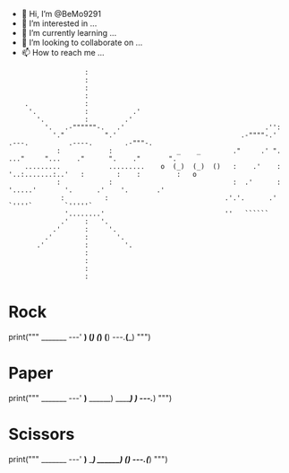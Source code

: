 - 👋 Hi, I’m @BeMo9291
- 👀 I’m interested in ...
- 🌱 I’m currently learning ...
- 💞️ I’m looking to collaborate on ...
- 📫 How to reach me ...


<!---
BeMo9291/BeMo9291 is a ✨ special ✨ repository because its `README.md` (this file) appears on your GitHub profile.
You can click the Preview link to take a look at your changes.
--->




                       :
                       :
                       :
                       :
        .              :
         '.            :           .'
           '.          :         .'
             '.   .-""""""-.   .'                                   .'':
               '."          ".'                               .-""""-.'         .---.          .----.        .-"""-.
                :            :                _    _        ."     .' ".    ..."     "...    ."      ".    ."       ".
        .........            .........    o  (_)  (_)  ()   :    .'    :   '..:.......:..'   :        :    :         :   o
                :            :                              :  .'      :       '.....'       '.      .'    '.       .'
                 :          :                             .'.'.      .'                        `''''`        `'''''`
                  '........'                              ''   ``````
                 .'    :   '.
               .'      :     '.
             .'        :       '.
           .'          :         '.
                       :
                       :
                       :
                       :








# Rock
print("""
    _______
---'   ____)
      (_____)
      (_____)
      (____)
---.__(___)
""")

# Paper
print("""
     _______
---'    ____)____
           ______)
          _______)
         _______)
---.__________)
""")

# Scissors
print("""
    _______
---'   ____)____
          ______)
       __________)
      (____)
---.__(___)
""")
